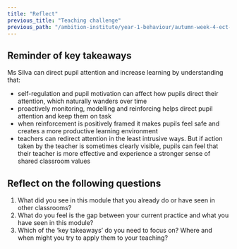 ```yaml
---
title: "Reflect"
previous_title: "Teaching challenge"
previous_path: "/ambition-institute/year-1-behaviour/autumn-week-4-ect-teaching-challenge"
---
```


## Reminder of key takeaways

Ms Silva can direct pupil attention and increase learning by understanding that:

- self-regulation and pupil motivation can affect how pupils direct their attention, which naturally wanders over time
- proactively monitoring, modelling and reinforcing helps direct pupil attention and keep them on task
- when reinforcement is positively framed it makes pupils feel safe and creates a more productive learning environment
- teachers can redirect attention in the least intrusive ways. But if action taken by the teacher is sometimes clearly visible, pupils can feel that their teacher is more effective and experience a stronger sense of shared classroom values

## Reflect on the following questions

1. What did you see in this module that you already do or have seen in other classrooms?
2. What do you feel is the gap between your current practice and what you have seen in this module?
3. Which of the ‘key takeaways’ do you need to focus on? Where and when might you try to apply them to your teaching?
